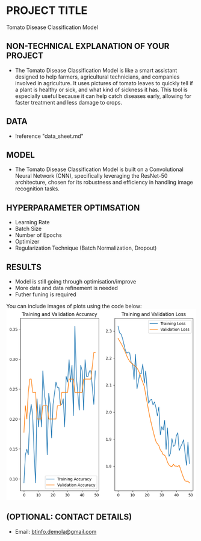 # PROJECT TITLE

Tomato Disease Classification Model

## NON-TECHNICAL EXPLANATION OF YOUR PROJECT

- The Tomato Disease Classification Model is like a smart assistant designed to help farmers, agricultural technicians, and companies involved in agriculture. It uses pictures of tomato leaves to quickly tell if a plant is healthy or sick, and what kind of sickness it has. This tool is especially useful because it can help catch diseases early, allowing for faster treatment and less damage to crops.

## DATA

- !reference "data_sheet.md"

## MODEL

- The Tomato Disease Classification Model is built on a Convolutional Neural Network (CNN), specifically leveraging the ResNet-50 architecture, chosen for its robustness and efficiency in handling image recognition tasks.

## HYPERPARAMETER OPTIMSATION

- Learning Rate
- Batch Size
- Number of Epochs
- Optimizer
- Regularization Technique (Batch Normalization, Dropout)

## RESULTS

- Model is still going through optimisation/improve
- More data and data refinement is needed
- Futher funing is required

You can include images of plots using the code below:
![Screenshot](image.png)

## (OPTIONAL: CONTACT DETAILS)

- Email: btinfo.demola@gmail.com

